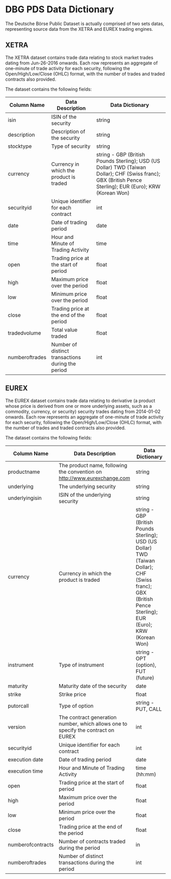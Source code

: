 # DBG PDS Data Dictionary

The Deutsche Börse Public Dataset is actually comprised of two sets datas, representing source data from the XETRA and EUREX trading engines.

## XETRA

The XETRA dataset contains trade data relating to stock market trades dating from Jun-26-2016 onwards. Each row represents an aggregate of one-minute of trade activity for each security, following the Open/High/Low/Close (OHLC) format, with the number of trades and traded contracts also provided.

The dataset contains the following fields:

| Column Name | Data Description | Data Dictionary |
|-------------|------------------|-----------------|
|isin|ISIN of the security|string|
|description|Description of the security|string|
|stocktype|Type of security|string|
|currency|Currency in which the product is traded|string - GBP (British Pounds Sterling); USD (US Dollar) TWD (Taiwan Dollar); CHF (Swiss franc); GBX (British Pence Sterling); EUR (Euro); KRW (Korean Won)|
|securityid|Unique identifier for each contract|int|
|date |Date of trading period |date |
|time |Hour and Minute of Trading Activity |time |
|open|Trading price at the start of period|float|
|high|Maximum price over the period|float|
|low|Minimum price over the period|float|
|close|Trading price at the end of the period|float|
|tradedvolume|Total value traded|float|
|numberoftrades|Number of distinct transactions during the period|int|

## EUREX

The EUREX dataset contains trade data relating to derivative (a product whose price is derived from one or more underlying assets, such as a commodity, currency, or security) security trades dating from 2014-01-02 onwards. Each row represents an aggregate of one-minute of trade activity for each security, following the Open/High/Low/Close (OHLC) format, with the number of trades and traded contracts also provided.

The dataset contains the following fields:

| Column Name | Data Description | Data Dictionary |
|-------------|------------------|-----------------|
|productname|The product name, following the convention on http://www.eurexchange.com|string|
|underlying|The underlying security|string|
|underlyingisin|ISIN of the underlying security|string|
|currency|Currency in which the product is traded|string - GBP (British Pounds Sterling); USD (US Dollar) TWD (Taiwan Dollar); CHF (Swiss franc); GBX (British Pence Sterling); EUR (Euro); KRW (Korean Won)|
|instrument|Type of instrument|string - OPT (option), FUT (future)|
|maturity|Maturity date of the security|date|
|strike|Strike price|float|
|putorcall|Type of option|string - PUT, CALL|
|version|The contract generation number, which allows one to specify the contract on EUREX|int|
|securityid|Unique identifier for each contract|int|
|execution date |Date of trading period |date |
|execution time |Hour and Minute of Trading Activity|time (hh:mm)|
|open|Trading price at the start of period|float|
|high|Maximum price over the period|float|
|low|Minimum price over the period|float|
|close|Trading price at the end of the period|float|
|numberofcontracts|Number of contracts traded during the period|in|
|numberoftrades|Number of distinct transactions during the period|int|